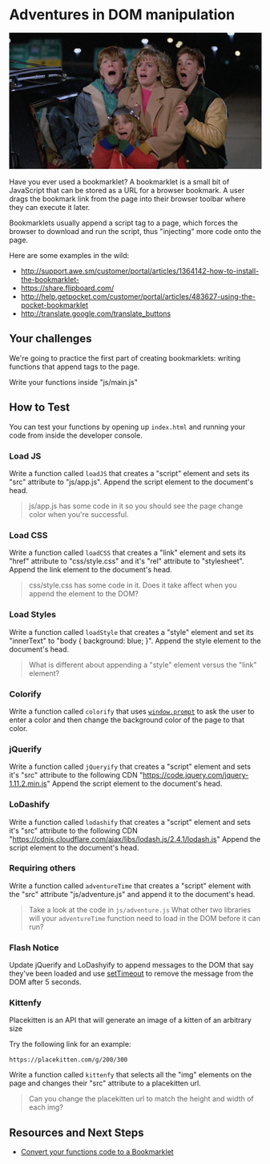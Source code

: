# Adventures in DOM manipulation

![:image](img/adventures.jpg)

Have you ever used a bookmarklet?  A bookmarklet is a small bit of JavaScript
that can be stored as a URL for a browser bookmark. A user drags the bookmark
link from the page into their browser toolbar where they can execute it later.

Bookmarklets usually append a script tag to a page, which forces the browser to
download and run the script, thus "injecting" more code onto the page.

Here are some examples in the wild:

- http://support.awe.sm/customer/portal/articles/1364142-how-to-install-the-bookmarklet-
- https://share.flipboard.com/
- http://help.getpocket.com/customer/portal/articles/483627-using-the-pocket-bookmarklet
- http://translate.google.com/translate_buttons

## Your challenges

We're going to practice the first part of creating bookmarklets: writing
functions that append tags to the page.

Write your functions inside "js/main.js"

## How to Test

You can test your functions by opening up `index.html` and running your code
from inside the developer console.

### Load JS

Write a function called `loadJS` that creates a "script" element and sets its
"src" attribute to "js/app.js". Append the script element to the document's head.

> js/app.js has some code in it so you should see the page change color when you're
> successful.

### Load CSS

Write a function called `loadCSS` that creates a "link" element and sets its
"href" attribute to "css/style.css" and it's "rel" attribute to "stylesheet". Append
the link element to the document's head.

> css/style.css has some code in it. Does it take affect when you append the element
> to the DOM?

### Load Styles

Write a function called `loadStyle` that creates a "style" element and set its
"innerText" to "body { background: blue; }". Append the style element to the
document's head.

> What is different about appending a "style" element versus the "link" element?

### Colorify

Write a function called `colorify` that uses [`window.prompt`](https://developer.mozilla.org/en-US/docs/Web/API/Window.prompt) to ask the user to enter a
color and then change the background color of the page to that color.

### jQuerify

Write a function called `jQueryify` that creates a "script" element and sets
it's "src" attribute to the following CDN
"https://code.jquery.com/jquery-1.11.2.min.js" Append the script element to the
document's head.

### LoDashify

Write a function called `lodashify` that creates a "script" element and sets
it's "src" attribute to the following CDN
"https://cdnjs.cloudflare.com/ajax/libs/lodash.js/2.4.1/lodash.js" Append the
script element to the document's head.

### Requiring others

Write a function called `adventureTime` that creates a "script" element with the
"src" attribute "js/adventure.js" and append it to the document's head.

> Take a look at the code in `js/adventure.js` What other two libraries will your
> `adventureTime` function need to load in the DOM before it can run?

### Flash Notice

Update jQuerify and LoDashyify to append messages to the DOM that say they've been loaded and use [setTimeout](timeout) to remove the message from the DOM after 5 seconds.

[timeout]: https://developer.mozilla.org/en-US/docs/Web/API/WindowTimers.setTimeout

### Kittenfy

Placekitten is an API that will generate an image of a kitten of an arbitrary size

Try the following link for an example:

```
https://placekitten.com/g/200/300
```

Write a function called `kittenfy` that selects all the "img" elements on the
page and changes their "src" attribute to a placekitten url.

> Can you change the placekitten url to match the height and width of each img?

## Resources and Next Steps

- [Convert your functions code to a Bookmarklet](http://mrcoles.com/bookmarklet/)
